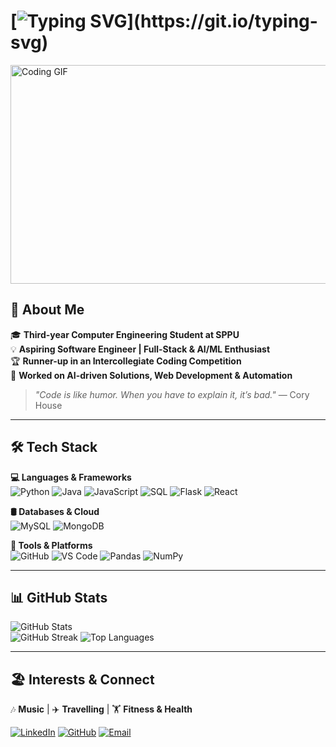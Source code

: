 # [![Typing SVG](https://readme-typing-svg.herokuapp.com?font=Fira+Code&size=20&pause=1000&color=F74C00&width=600&lines=Hey+there!+👋;I'm+Ganesh+Kambli!;Aspiring+Software+Engineer;Passionate+about+AI%2FML+and+Development!)](https://git.io/typing-svg)  

<img src="https://media.giphy.com/media/qgQUggAC3Pfv687qPC/giphy.gif" width="600" height="350" alt="Coding GIF">

## 🚀 About Me  
🎓 **Third-year Computer Engineering Student at SPPU**  
💡 **Aspiring Software Engineer | Full-Stack & AI/ML Enthusiast**  
🏆 **Runner-up in an Intercollegiate Coding Competition**  
🔬 **Worked on AI-driven Solutions, Web Development & Automation**  

> *"Code is like humor. When you have to explain it, it’s bad."* — Cory House  

---

## 🛠️ Tech Stack  

**💻 Languages & Frameworks**  
![Python](https://img.shields.io/badge/-Python-3776AB?style=flat&logo=python&logoColor=white) 
![Java](https://img.shields.io/badge/-Java-007396?style=flat&logo=java&logoColor=white) 
![JavaScript](https://img.shields.io/badge/-JavaScript-F7DF1E?style=flat&logo=javascript&logoColor=black) 
![SQL](https://img.shields.io/badge/-SQL-CC2927?style=flat&logo=microsoft-sql-server&logoColor=white) 
![Flask](https://img.shields.io/badge/-Flask-000000?style=flat&logo=flask&logoColor=white) 
![React](https://img.shields.io/badge/-React-20232A?style=flat&logo=react&logoColor=61DAFB)  

**🛢️ Databases & Cloud**  
![MySQL](https://img.shields.io/badge/-MySQL-4479A1?style=flat&logo=mysql&logoColor=white) 
![MongoDB](https://img.shields.io/badge/-MongoDB-4EA94B?style=flat&logo=mongodb&logoColor=white)  

**🔧 Tools & Platforms**  
![GitHub](https://img.shields.io/badge/-GitHub-181717?style=flat&logo=github&logoColor=white) 
![VS Code](https://img.shields.io/badge/-VS%20Code-007ACC?style=flat&logo=visual-studio-code&logoColor=white) 
![Pandas](https://img.shields.io/badge/-Pandas-150458?style=flat&logo=pandas&logoColor=white) 
![NumPy](https://img.shields.io/badge/-NumPy-013243?style=flat&logo=numpy&logoColor=white) 

---

## 📊 GitHub Stats  

![GitHub Stats](https://github-readme-stats.vercel.app/api?username=Ganesh-403&show_icons=true&theme=radical)  
![GitHub Streak](https://github-readme-streak-stats.herokuapp.com/?user=Ganesh-403&theme=radical)
![Top Languages](https://github-readme-stats.vercel.app/api/top-langs/?username=Ganesh-403&layout=compact&theme=radical)  

---

## 🏖️ Interests & Connect  

🎶 **Music** | ✈️ **Travelling** | 🏋️ **Fitness & Health**  

[![LinkedIn](https://img.shields.io/badge/LinkedIn-blue?style=flat&logo=linkedin)](https://www.linkedin.com/in/ganesh-kambli-404-error/) 
[![GitHub](https://img.shields.io/badge/GitHub-000?style=flat&logo=github)](https://github.com/Ganesh-403) 
[![Email](https://img.shields.io/badge/Email-D14836?style=flat&logo=gmail&logoColor=white)](mailto:gkambli403@gmail.com)  


